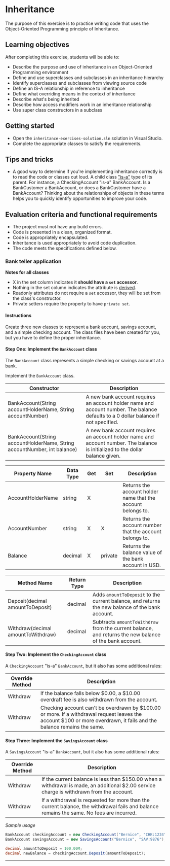 # Inheritance

The purpose of this exercise is to practice writing code that uses the Object-Oriented Programming principle of Inheritance.

## Learning objectives

After completing this exercise, students will be able to:

* Describe the purpose and use of inheritance in an Object-Oriented Programming environment
* Define and use superclasses and subclasses in an inheritance hierarchy
* Identify superclasses and subclasses from viewing source code
* Define an IS-A relationship in reference to inheritance
* Define what overriding means in the context of inheritance
* Describe what's being inherited
* Describe how access modifiers work in an inheritance relationship
* Use super class constructors in a subclass

## Getting started

* Open the `inheritance-exercises-solution.sln` solution in Visual Studio.
* Complete the appropriate classes to satisfy the requirements.

## Tips and tricks

* A good way to determine if you're implementing inheritance correctly is to read the code or classes out loud. A child class ["is-a"][inheritance-and-an-is-a-relationship] type of its parent. For instance, a CheckingAccount "is-a" BankAccount. Is a BankCustomer a BankAccount, or does a BankCustomer have a BankAccount? Thinking about the relationships of objects in these terms helps you to quickly identify opportunities to improve your code.

## Evaluation criteria and functional requirements

* The project must not have any build errors.
* Code is presented in a clean, organized format.
* Code is appropriately encapsulated.
* Inheritance is used appropriately to avoid code duplication.
* The code meets the specifications defined below.

### Bank teller application

**Notes for all classes**

- X in the set column indicates it **should have a `set` accessor**.
- Nothing in the set column indicates the attribute is [derived][derived-properties].
- Readonly attributes do not require a `set` accessor, they will be set from the class's constructor.
- Private setters require the property to have `private set`.

#### Instructions

Create three new classes to represent a bank account, savings account, and a simple checking account. The class files have been created for you, but you have to define the proper inheritance.

#### Step One: Implement the `BankAccount` class

The `BankAccount` class represents a simple checking or savings account at a bank.

Implement the `BankAccount` class.

| Constructor                                                              | Description                                                                                                                         |
| ------------------------------------------------------------------------ | ----------------------------------------------------------------------------------------------------------------------------------- |
| BankAccount(String accountHolderName, String accountNumber)              | A new bank account requires an account holder name and account number. The balance defaults to a 0 dollar balance if not specified. |
| BankAccount(String accountHolderName, String accountNumber, int balance) | A new bank account requires an account holder name and account number. The balance is initialized to the dollar balance given.      |

| Property Name     | Data Type | Get | Set     | Description                                                  |
| ----------------- | --------- | --- | ------- | ------------------------------------------------------------ |
| AccountHolderName | string    | X   |         | Returns the account holder name that the account belongs to. |
| AccountNumber     | string    | X   | X       | Returns the account number that the account belongs to.      |
| Balance           | decimal   | X   | private | Returns the balance value of the bank account in USD.        |

| Method Name                        | Return Type | Description                                                                                             |
| ---------------------------------- | ----------- | ------------------------------------------------------------------------------------------------------- |
| Deposit(decimal amountToDeposit)   | decimal     | Adds `amountToDeposit` to the current balance, and returns the new balance of the bank account.         |
| Withdraw(decimal amountToWithdraw) | decimal     | Subtracts `amountToWithdraw` from the current balance, and returns the new balance of the bank account. |

#### Step Two: Implement the `CheckingAccount` class

A `CheckingAccount` "is-a" `BankAccount`, but it also has some additional rules:

| Override Method | Description                                                                                                                                                             |
| --------------- | ----------------------------------------------------------------------------------------------------------------------------------------------------------------------- |
| Withdraw        | If the balance falls below $0.00, a $10.00 overdraft fee is also withdrawn from the account.                                                                            |
| Withdraw        | Checking account can't be overdrawn by $100.00 or more. If a withdrawal request leaves the account $100 or more overdrawn, it fails and the balance remains the same. |

#### Step Three: Implement the `SavingsAccount` class

A `SavingsAccount` "is-a" `BankAccount`, but it also has some additional rules:

| Override Method | Description                                                                                                                              |
| --------------- | ---------------------------------------------------------------------------------------------------------------------------------------- |
| Withdraw        | If the current balance is less than $150.00 when a withdrawal is made, an additional $2.00 service charge is withdrawn from the account. |
| Withdraw        | If a withdrawal is requested for more than the current balance, the withdrawal fails and balance remains the same. No fees are incurred. |


_Sample usage_
``` csharp
BankAccount checkingAccount = new CheckingAccount("Bernice", "CHK:1234");
BankAccount savingsAccount = new SavingsAccount("Bernice", "SAV:9876");

decimal amountToDeposit = 100.00M;
decimal newBalance = checkingAccount.Deposit(amountToDeposit);
```

---

[derived-properties]: https://www.uml-diagrams.org/derived-property.html
[inheritance-and-an-is-a-relationship]: https://docs.microsoft.com/en-us/dotnet/csharp/tutorials/inheritance#inheritance-and-an-is-a-relationship
